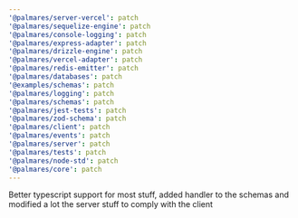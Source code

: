 ```yaml
---
'@palmares/server-vercel': patch
'@palmares/sequelize-engine': patch
'@palmares/console-logging': patch
'@palmares/express-adapter': patch
'@palmares/drizzle-engine': patch
'@palmares/vercel-adapter': patch
'@palmares/redis-emitter': patch
'@palmares/databases': patch
'@examples/schemas': patch
'@palmares/logging': patch
'@palmares/schemas': patch
'@palmares/jest-tests': patch
'@palmares/zod-schema': patch
'@palmares/client': patch
'@palmares/events': patch
'@palmares/server': patch
'@palmares/tests': patch
'@palmares/node-std': patch
'@palmares/core': patch
---
```


Better typescript support for most stuff, added handler to the schemas and modified a lot the server stuff to comply with the client
